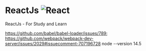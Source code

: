 # ReactJs  ![React](https://user-images.githubusercontent.com/45578535/138135584-9dc9d97b-642e-43bd-a4fb-0c8594ff8442.png)


ReactJs - For Study and Learn

https://github.com/babel/babel-loader/issues/789;
https://github.com/webpack/webpack-dev-server/issues/2029#issuecomment-707196728
node --version 14.5
